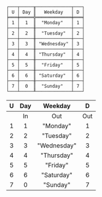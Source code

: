```text
┌───┬─────╥─────────────┬───┐
│ U │ Day ║   Weekday   │ D │
╞═══╪═════╬═════════════╪═══╡
│ 1 │  1  ║  "Monday"   │ 1 │
├───┼─────╫─────────────┼───┤
│ 2 │  2  ║  "Tuesday"  │ 2 │
├───┼─────╫─────────────┼───┤
│ 3 │  3  ║ "Wednesday" │ 3 │
├───┼─────╫─────────────┼───┤
│ 4 │  4  ║ "Thursday"  │ 4 │
├───┼─────╫─────────────┼───┤
│ 5 │  5  ║  "Friday"   │ 5 │
├───┼─────╫─────────────┼───┤
│ 6 │  6  ║ "Saturday"  │ 6 │
├───┼─────╫─────────────┼───┤
│ 7 │  0  ║  "Sunday"   │ 7 │
└───┴─────╨─────────────┴───┘
```

| U | Day |   Weekday   |  D  |
|:-:|:---:|:-----------:|:---:|
|   | In  |     Out     | Out |
| 1 |  1  |  "Monday"   |  1  |
| 2 |  2  |  "Tuesday"  |  2  |
| 3 |  3  | "Wednesday" |  3  |
| 4 |  4  | "Thursday"  |  4  |
| 5 |  5  |  "Friday"   |  5  |
| 6 |  6  | "Saturday"  |  6  |
| 7 |  0  |  "Sunday"   |  7  |

